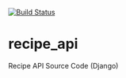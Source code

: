 [![Build Status](https://travis-ci.com/thescripted/recipe_api.svg?branch=master)](https://travis-ci.com/thescripted/recipe_api)
# recipe_api
Recipe API Source Code (Django)
